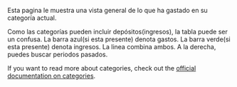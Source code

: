 Esta pagina le muestra una vista general de lo que ha gastado en su categoría actual.

Como las categorías pueden incluir depósitos(ingresos), la tabla puede ser un confusa. La barra azul(si esta presente) denota gastos. La barra verde(si esta presente) denota ingresos. La linea combina ambos. A la derecha, puedes buscar periodos pasados.

If you want to read more about categories, check out the [official documentation on categories](https://firefly-iii.readthedocs.io/en/latest/concepts/categories.html).